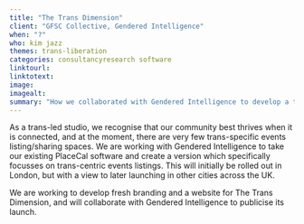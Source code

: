 ```yaml
---
title: "The Trans Dimension"
client: "GFSC Collective, Gendered Intelligence"
when: "?"
who: kim jazz
themes: trans-liberation
categories: consultancyresearch software
linktourl:
linktotext:
image:
imagealt:
summary: "How we collaborated with Gendered Intelligence to develop a trans-focussed offshoot of our award-winning PlaceCal Community Calendar."
---
```


As a trans-led studio, we recognise that our community best thrives when it is connected, and at the moment, there are very few trans-specific events listing/sharing spaces. We are working with Gendered Intelligence to take our existing PlaceCal software and create a version which specifically focusses on trans-centric events listings. This will initially be rolled out in London, but with a view to later launching in other cities across the UK.

We are working to develop fresh branding and a website for The Trans Dimension, and will collaborate with Gendered Intelligence to publicise its launch.